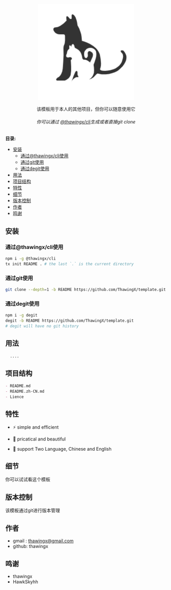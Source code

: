 <p align='center'>
  <img src='https://raw.githubusercontent.com/ThawingX/images/master/cat%26dog.png' alt='Vitesse - Opinionated Vite Starter Template' width='300'/>
</p>

<p align='center'>
  该模板用于本人的其他项目，但你可以随意使用它
</p>
<h6 align='center'>
你可以通过 <a href="https://github.com/ThawingX/cli">@thawingx/cli</a>生成或者直接git clone
</h6>

**目录:**
- [安装](#安装)
  - [通过@thawingx/cli使用](#通过thawingxcli使用)
  - [通过git使用](#通过git使用)
  - [通过degit使用](#通过degit使用)
- [用法](#用法)
- [项目结构](#项目结构)
- [特性](#特性)
- [细节](#细节)
- [版本控制](#版本控制)
- [作者](#作者)
- [鸣谢](#鸣谢)

## 安装
### 通过@thawingx/cli使用
```bash
npm i -g @thawingx/cli
tx init README . # the last `.` is the current directory
```
### 通过git使用
```bash
git clone --depth=1 -b README https://github.com/ThawingX/template.git
```
### 通过degit使用
```bash
npm i -g degit
degit -b README https://github.com/ThawingX/template.git
# degit will have no git history 
```
## 用法
```bash
  ....
```
## 项目结构
```markdown
- README.md
- README.zh-CN.md
- Lience
```

## 特性

- ⚡ simple and efficient

- 🛂 pricatical and beautiful

- 🛄 support Two Language, Chinese and English 




## 细节
你可以试试看这个模板

## 版本控制
该模板通过git进行版本管理


## 作者
- gmail : thawingx@gmail.com
- github: thawingx

## 鸣谢
- thawingx
- HawkSkyhh